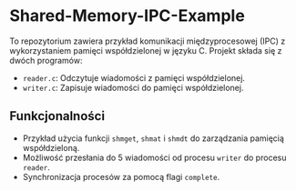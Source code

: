 # Shared-Memory-IPC-Example
To repozytorium zawiera przykład komunikacji międzyprocesowej (IPC) z wykorzystaniem pamięci współdzielonej w języku C. Projekt składa się z dwóch programów:
- `reader.c`: Odczytuje wiadomości z pamięci współdzielonej.
- `writer.c`: Zapisuje wiadomości do pamięci współdzielonej.

## Funkcjonalności
- Przykład użycia funkcji `shmget`, `shmat` i `shmdt` do zarządzania pamięcią współdzieloną.
- Możliwość przesłania do 5 wiadomości od procesu `writer` do procesu `reader`.
- Synchronizacja procesów za pomocą flagi `complete`.
